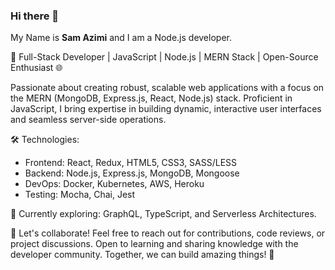 ### Hi there 👋
My Name is <strong>Sam Azimi</strong> and I am a Node.js developer.

🚀 Full-Stack Developer | JavaScript | Node.js | MERN Stack | Open-Source Enthusiast 🌐

Passionate about creating robust, scalable web applications with a focus on the MERN (MongoDB, Express.js, React, Node.js) stack. Proficient in JavaScript, I bring expertise in building dynamic, interactive user interfaces and seamless server-side operations.

🛠️ Technologies:
- Frontend: React, Redux, HTML5, CSS3, SASS/LESS
- Backend: Node.js, Express.js, MongoDB, Mongoose
- DevOps: Docker, Kubernetes, AWS, Heroku
- Testing: Mocha, Chai, Jest

🌱 Currently exploring: GraphQL, TypeScript, and Serverless Architectures.

👥 Let's collaborate! Feel free to reach out for contributions, code reviews, or project discussions. Open to learning and sharing knowledge with the developer community. Together, we can build amazing things! 🚀


